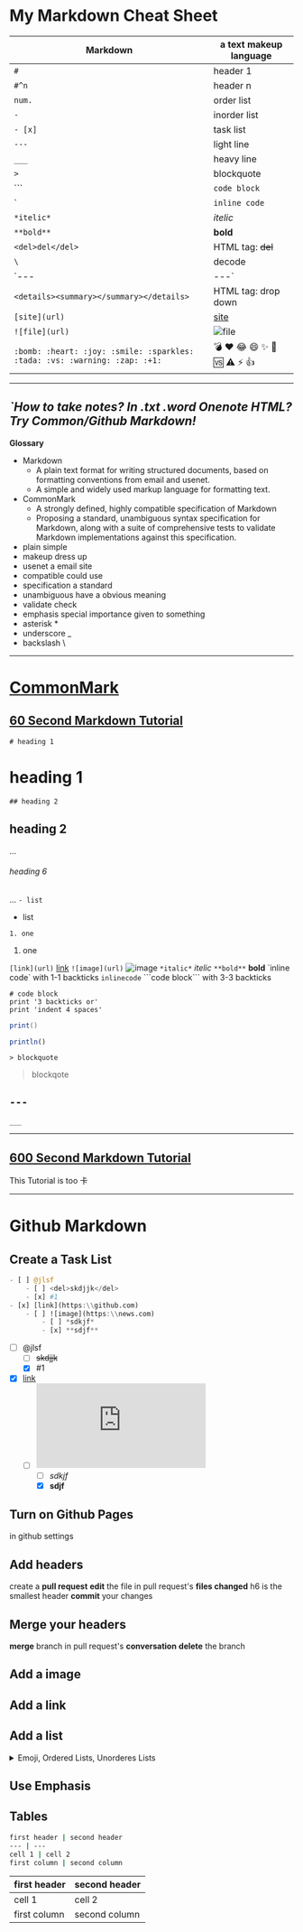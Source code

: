 # My Markdown Cheat Sheet
Markdown | a text makeup language
--- | ---
`#` | header 1
`#^n ` | header n
`num.` | order list
`- ` | inorder list
`- [x]` | task list 
`---` | light line
`___` | heavy line
`>` | blockquote
\`\`\` | ```code block```
\`  | `inline code`
`*itelic*` | *itelic*
`**bold**` | **bold**
`<del>del</del>` | HTML tag: <del>del</del>
`\` | decode
`--- | ---` | table
`<details><summary></summary></details>` | HTML tag: drop down
`[site](url)` | [site](url)
`![file](url)` | ![file](url)
`:bomb: :heart: :joy: :smile: :sparkles: :tada: :vs: :warning: :zap: :+1:` | :bomb: :heart: :joy: :smile: :sparkles: :tada: :vs: :warning: :zap: :+1:

---
*`How to take notes? In .txt .word Onenote HTML? Try Common/Github Markdown!*
---

**Glossary**
- Markdown 
	- A plain text format for writing structured documents, based on formatting conventions from email and usenet. 
	- A simple and widely used markup language for formatting text.
- CommonMark 
	- A strongly defined, highly compatible specification of Markdown
	- Proposing a standard, unambiguous syntax specification for Markdown, along with a suite of comprehensive tests to validate Markdown implementations against this specification.
- plain simple
- makeup dress up
- usenet a email site
- compatible could use
- specification a standard
- unambiguous have a obvious meaning
- validate check
- emphasis special importance given to something
- asterisk *
- underscore _
- backslash \
---
# [CommonMark](http://commonmark.org/)
## [60 Second Markdown Tutorial](http://commonmark.org/help/)
`# heading 1`			
# heading 1
`## heading 2`
## heading 2
...
###### heading 6
...
`- list`		
- list

`1. one`
1. one

`[link](url)`	[link](url)
`![image](url)`	![image](url)
`*italic*`		*itelic*
`**bold**` 		**bold**
\`inline code\` with 1-1 backticks	`inlinecode`
\`\`\`code block\`\`\` with 3-3 backticks
```
# code block
print '3 backticks or'
print 'indent 4 spaces'
```
```java
print()
```
```julia
println()
```
`> blockquote`
>blockqote

`---`
---
`___`
___
## [600 Second Markdown Tutorial](http://commonmark.org/help/tutorial/)
This Tutorial is too 卡
___
# Github Markdown
## Create a Task List
```julia
- [ ] @jlsf
	- [ ] <del>skdjjk</del> 
	- [x] #1 
- [x] [link](https:\\github.com)
	- [ ] ![image](https:\\news.com)
		- [ ] *sdkjf*
		- [x] **sdjf**
```
- [ ] @jlsf
	- [ ] <del>skdjjk</del> 
	- [x] #1 
- [x] [link](https:\\github.com)
	- [ ] ![image](https:\\news.com)
		- [ ] *sdkjf*
		- [x] **sdjf**
## Turn on Github Pages
in github settings
## Add headers
create a **pull request**
**edit** the file in pull request's **files changed**
h6 is the smallest header
**commit** your changes
## Merge your headers
**merge** branch in pull request's **conversation**
**delete** the branch
## Add a image
## Add a link
## Add a list
<details>
	<summary>Emoji, Ordered Lists, Unorderes Lists</summary>

### emoji
`:+1:` :+1:
`:heart:` :heart:
`:smile:` :smile:
`:sparkles:` :sparkles:
`:tada:` :tada:
`:joy:` :joy:
`:bomb:` :bomb:
`:zap:` :zap:
`:warning:` :warning:
`:vs:` :vs:
</details>

## Use Emphasis
## Tables
```sh
first header | second header
--- | ---
cell 1 | cell 2
first column | second column
```
first header | second header
--- | ---
cell 1 | cell 2
first column | second column